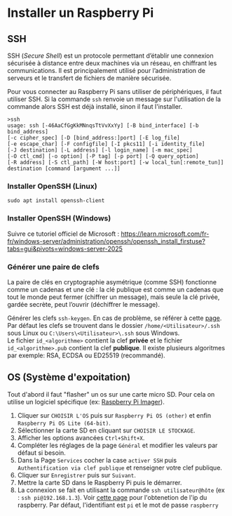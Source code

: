 # Installer un Raspberry Pi

## SSH

SSH (_Secure Shell_) est un protocole permettant d’établir une connexion sécurisée à distance entre deux machines via un réseau, en chiffrant les communications. Il est principalement utilisé pour l’administration de serveurs et le transfert de fichiers de manière sécurisée.

Pour vous connecter au Raspberry Pi sans utiliser de périphériques, il faut utiliser SSH. Si la commande `ssh` renvoie un message sur l'utilisation de la commande alors SSH est déjà installé, sinon il faut l'installer.
```
>ssh
usage: ssh [-46AaCfGgKkMNnqsTtVvXxYy] [-B bind_interface] [-b bind_address]
[-c cipher_spec] [-D [bind_address:]port] [-E log_file]
[-e escape_char] [-F configfile] [-I pkcs11] [-i identity_file]
[-J destination] [-L address] [-l login_name] [-m mac_spec]
[-O ctl_cmd] [-o option] [-P tag] [-p port] [-Q query_option]
[-R address] [-S ctl_path] [-W host:port] [-w local_tun[:remote_tun]]
destination [command [argument ...]]
```

### Installer OpenSSH (Linux)
`sudo apt install openssh-client`

### Installer OpenSSH (Windows)
Suivre ce tutoriel officiel de Microsoft :
https://learn.microsoft.com/fr-fr/windows-server/administration/openssh/openssh_install_firstuse?tabs=gui&pivots=windows-server-2025

### Générer une paire de clefs

La paire de clés en cryptographie asymétrique (comme SSH) fonctionne comme un cadenas et une clé : la clé publique est comme un cadenas que tout le monde peut fermer (chiffrer un message), mais seule la clé privée, gardée secrète, peut l’ouvrir (déchiffrer le message).

Générer les clefs `ssh-keygen`. En cas de problème, se référer à cette [page](https://learn.microsoft.com/en-us/windows-server/administration/openssh/openssh_keymanagement).
Par défaut les clefs se trouvent dans le dossier `/home/<Utilisateur>/.ssh` sous Linux ou `C:\Users\<Utilisateur>\.ssh` sous Windows. \
Le fichier `id_<algorithme>` contient la clef **privée** et le fichier `id_<algorithme>.pub` contient la clef **publique**. Il existe plusieurs algoritmes par exemple: RSA, ECDSA ou ED25519 (recommandé).

## OS (Système d'expoitation)

Tout d'abord il faut "flasher" un os sur une carte micro SD. Pour cela on utilise un logiciel spécifique (ex: [Raspberry Pi Imager](https://www.raspberrypi.com/software/)).
1. Cliquer sur `CHOISIR L'OS` puis sur `Raspberry Pi OS (other)` et enfin `Raspberry Pi OS Lite (64-bit)`.
2. Sélectionner la carte SD en cliquant sur `CHOISIR LE STOCKAGE`.
3. Afficher les options avancées `Ctrl+Shift+X`.
4. Compléter les réglages de la page `Général` et modifier les valeurs par défaut si besoin.
5. Dans la Page `Services` cocher la case `activer SSH` puis `Authentification via clef publique` et renseigner votre clef publique.
6. Cliquer sur `Enregistrer` puis sur `Suivant`.
7. Mettre la carte SD dans le Raspberry Pi puis le démarrer.
8. La connexion se fait en utilisant la commande `ssh utilisateur@hôte` (ex : `ssh pi@192.168.1.3`). Voir [cette page](../Autres/ip_discovery.md) pour l'obtenetion de l'ip du raspberry. Par défaut, l'identifiant est `pi` et le mot de passe `raspberry`
